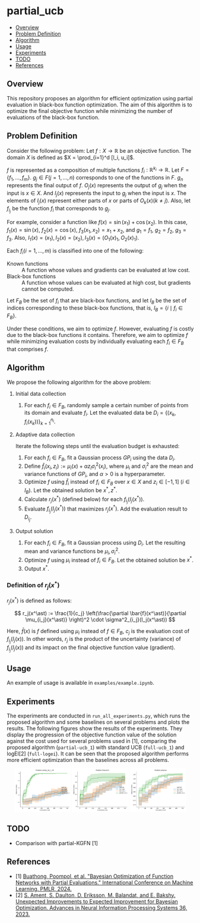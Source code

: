 # partial_ucb

- [Overview](#overview)
- [Problem Definition](#problem-definition)
- [Algorithm](#algorithm)
- [Usage](#usage)
- [Experiments](#experiments)
- [TODO](#todo)
- [References](#references)


## Overview

This repository proposes an algorithm for efficient optimization using partial evaluation in black-box function optimization.
The aim of this algorithm is to optimize the final objective function while minimizing the number of evaluations of the black-box function.

## Problem Definition

Consider the following problem:
Let $f : X \to \mathbb{R}$ be an objective function.
The domain $X$ is defined as $X = \prod_{i=1}^d [l_i, u_i]$.

$f$ is represented as a composition of multiple functions $f_i: \mathbb{R}^{k_i} \to \mathbb{R}$.
Let $F = \{f_1, \dots, f_m\}$.
$g_j \in F (j=1,\dots, n)$ corresponds to one of the functions in $F$.
$g_n$ represents the final output of $f$.
$O_j(x)$ represents the output of $g_j$ when the input is $x \in X$.
And $I_j(x)$ represents the input to $g_j$ when the input is $x$. The elements of $I_j(x)$ represent either parts of $x$ or parts of $O_k(x) (k \neq j)$.
Also, let $f_{i_j}$ be the function $f_i$ that corresponds to $g_j$.

For example, consider a function like $f(x) = \sin(x_1) + \cos(x_2)$.
In this case, $f_1(x) = \sin(x)$, $f_2(x) = \cos(x)$, $f_3(x_1, x_2) = x_1 + x_2$, and
$g_1 = f_1$, $g_2 = f_2$, $g_3 = f_3$.
Also, $I_1(x) = (x_1), I_2(x) = (x_2), I_3(x) = (O_1(x)_1, O_2(x)_1)$.

Each $f_i (i=1,\dots, m)$ is classified into one of the following:

<dl>
   <dt>Known functions</dt>
   <dd>
      A function whose values and gradients can be evaluated at low cost.
   </dd>
   <dt>Black-box functions</dt>
   <dd>
      A function whose values can be evaluated at high cost, but gradients cannot be computed.
   </dd>
</dl>

Let $F_B$ be the set of $f_i$ that are black-box functions, and let $I_B$ be the set of indices corresponding to these black-box functions, that is, $I_B = \{ i \mid f_i \in F_B \}$.

Under these conditions, we aim to optimize $f$. However, evaluating $f$ is costly due to the black-box functions it contains. Therefore, we aim to optimize $f$ while minimizing evaluation costs by individually evaluating each $f_i \in F_B$ that comprises $f$.

## Algorithm

We propose the following algorithm for the above problem:

1. Initial data collection
   1. For each $f_i \in F_B$, randomly sample a certain number of points from its domain and evaluate $f_i$. Let the evaluated data be $D_i = \{(x_k, f_i(x_k))\}_{k=1}^{n_i}$.
2. Adaptive data collection

   Iterate the following steps until the evaluation budget is exhausted:

   1. For each $f_i \in F_B$, fit a Gaussian process $GP_i$ using the data $D_i$.
   2. Define $\hat{f}_i(x_i, z_i) := \mu_i(x) + \alpha z_i \sigma_i^2(x_i)$, where $\mu_i$ and $\sigma_i^2$ are the mean and variance functions of $GP_i$, and $\alpha > 0$ is a hyperparameter.
   3. Optimize $f$ using $\hat{f}_i$ instead of $f_i \in F_B$ over $x \in X$ and $z_i \in [-1, 1]\ (i \in I_B)$. Let the obtained solution be $x^\ast, z^\ast$.
   4. Calculate $r_j(x^\ast)$ (defined below) for each $f_{i_j}(I_j(x^\ast))$.
   5. Evaluate $f_{i_j}(I_j(x^\ast))$ that maximizes $r_j(x^\ast)$. Add the evaluation result to $D_{i_j}$.

3. Output solution
   1. For each $f_i \in F_B$, fit a Gaussian process using $D_i$. Let the resulting mean and variance functions be $\mu_i, \sigma^2_i$.
   2. Optimize $f$ using $\mu_i$ instead of $f_i \in F_B$. Let the obtained solution be $x^\ast$.
   3. Output $x^\ast$.

### Definition of $r_j(x^\ast)$

$r_j(x^\ast)$ is defined as follows:

$$
r_j(x^\ast) := \frac{1}{c_j} \left(\frac{\partial \bar{f}(x^\ast)}{\partial \mu_{i_j}(x^\ast)} \right)^2 \cdot \sigma^2_{i_j}(I_j(x^\ast))
$$

Here, $\bar{f}(x)$ is $f$ defined using $\mu_i$ instead of $f \in F_B$, $c_j$ is the evaluation cost of $f_{i_j}(I_j(x))$.
In other words, $r_j$ is the product of the uncertainty (variance) of $f_{i_j}(I_j(x))$ and its impact on the final objective function value (gradient).

## Usage

An example of usage is available in `examples/example.ipynb`.

## Experiments

The experiments are conducted in `run_all_experiments.py`, which runs the proposed algorithm and some baselines on several problems and plots the results. The following figures show the results of the experiments. They display the progression of the objective function value of the solution against the cost used for several problems used in [1], comparing the proposed algorithm (`partial-ucb_1`) with standard UCB (`full-ucb_1`) and logEI[2] (`full-logei`). It can be seen that the proposed algorithm performs more efficient optimization than the baselines across all problems.

<p align="center">
  <img src="figs/ackley_6d_1_49_cost_vs_obj.png" width="30%" />
  <img src="figs/freesolv3_cost_vs_obj.png" width="30%" />
  <img src="figs/pharma_cost_vs_obj.png" width="30%" />
</p>

## TODO

- Comparison with partial-KGFN [1]

## References

- [1] [Buathong, Poompol, et al. "Bayesian Optimization of Function Networks with Partial Evaluations." International Conference on Machine Learning. PMLR, 2024.](https://proceedings.mlr.press/v235/buathong24a.html)
- [2] [S. Ament, S. Daulton, D. Eriksson, M. Balandat, and E. Bakshy. Unexpected Improvements to Expected Improvement for Bayesian Optimization. Advances in Neural Information Processing Systems 36, 2023.](https://arxiv.org/abs/2310.20708)
